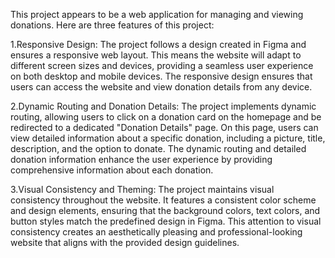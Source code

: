 This project appears to be a web application for managing and viewing donations. Here are three features of this project:

1.Responsive Design: The project follows a design created in Figma and ensures a responsive web layout. This means the website will adapt to different screen sizes and devices, providing a seamless user experience on both desktop and mobile devices. The responsive design ensures that users can access the website and view donation details from any device.

2.Dynamic Routing and Donation Details: The project implements dynamic routing, allowing users to click on a donation card on the homepage and be redirected to a dedicated "Donation Details" page. On this page, users can view detailed information about a specific donation, including a picture, title, description, and the option to donate. The dynamic routing and detailed donation information enhance the user experience by providing comprehensive information about each donation.

3.Visual Consistency and Theming: The project maintains visual consistency throughout the website. It features a consistent color scheme and design elements, ensuring that the background colors, text colors, and button styles match the predefined design in Figma. This attention to visual consistency creates an aesthetically pleasing and professional-looking website that aligns with the provided design guidelines.